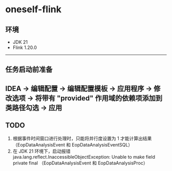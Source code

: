 # oneself-flink
## 环境
- JDK 21
- Flink 1.20.0
---
## 任务启动前准备
IDEA -> 编辑配置 -> 编辑配置模板 -> 应用程序 -> 修改选项 -> 将带有 "provided" 作用域的依赖项添加到类路径勾选 -> 应用
---
## TODO
1. 根据事件时间窗口进行处理时，只能将并行度设置为 1 才能计算出结果 （EopDataAnalysisEvent 和 EopDataAnalysisEventSQL）
2. 在 JDK 21 环境下，启动报错 java.lang.reflect.InaccessibleObjectException: Unable to make field private final （EopDataAnalysisEvent 和 EopDataAnalysisProc）
